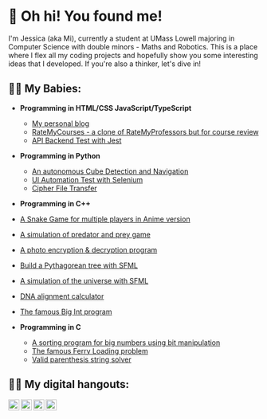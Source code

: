 <h1>👋 Oh hi! You found me!</h1>

I'm Jessica (aka Mi), currently a student at UMass Lowell majoring in Computer Science with double minors - Maths and Robotics. This is a place where I flex all my coding projects and hopefully show you some interesting ideas that I developed. If you're also a thinker, let's dive in!

<h2>👩‍💻 My Babies:</h2>

- <b>Programming in HTML/CSS JavaScript/TypeScript</b>
  - [My personal blog](https://github.com/jfm-code/my-blog)
  - [RateMyCourses - a clone of RateMyProfessors but for course review](https://github.com/jfm-code/rate-my-courses)
  - [API Backend Test with Jest](https://github.com/jfm-code/digitalauto-test-backend)
 
- <b>Programming in Python</b>
  - [An autonomous Cube Detection and Navigation](https://github.com/jfm-code/cube-pilot)
  - [UI Automation Test with Selenium](https://github.com/jfm-code/digitalauto-test-frontend)
  - [Cipher File Transfer](https://github.com/jfm-code/cipher-transfer)

 - <b>Programming in C++</b>
  - [A Snake Game for multiple players in Anime version](https://github.com/jfm-code/2v2-snake-anime-edition)
  - [A simulation of predator and prey game](https://github.com/jfm-code/predator-prey-simulation)
  - [A photo encryption & decryption program](https://github.com/jfm-code/photo-encrypt-decrypt)
  - [Build a Pythagorean tree with SFML](https://github.com/jfm-code/pythagorean-tree)
  - [A simulation of the universe with SFML](https://github.com/jfm-code/universe-simulation)
  - [DNA alignment calculator](https://github.com/jfm-code/dna-alignment)
  - [The famous Big Int program](https://github.com/jfm-code/big-int)

- <b>Programming in C</b>
  - [A sorting program for big numbers using bit manipulation](https://github.com/jfm-code/bignum-filter)
  - [The famous Ferry Loading problem](https://github.com/jfm-code/ferry-loading)
  - [Valid parenthesis string solver](https://github.com/jfm-code/valid-string)



<h2> 💁‍♀️ My digital hangouts:</h2>

[<img align="left" alt="Gmail" width="22px" src="https://cdn.jsdelivr.net/npm/simple-icons@v3/icons/gmail.svg" />][gmail]
[<img align="left" alt="LinkedIn" width="22px" src="https://cdn.jsdelivr.net/npm/simple-icons@v3/icons/linkedin.svg" />][linkedin]
[<img align="left" alt="Facebook" width="22px" src="https://cdn.jsdelivr.net/npm/simple-icons@v3/icons/facebook.svg" />][facebook]
[<img align="left" alt="Instagram" width="22px" src="https://cdn.jsdelivr.net/npm/simple-icons@v3/icons/instagram.svg" />][instagram]

[gmail]: mailto:my.giangvu@gmail.com
[instagram]: https://www.instagram.com/jfm_blog/
[facebook]: https://www.facebook.com/this.is.jfm/
[linkedin]: https://www.linkedin.com/in/jessica-vu-uml/
